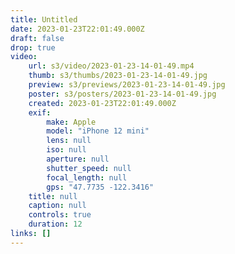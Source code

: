 ```yaml
---
title: Untitled
date: 2023-01-23T22:01:49.000Z
draft: false
drop: true
video:
    url: s3/video/2023-01-23-14-01-49.mp4
    thumb: s3/thumbs/2023-01-23-14-01-49.jpg
    preview: s3/previews/2023-01-23-14-01-49.jpg
    poster: s3/posters/2023-01-23-14-01-49.jpg
    created: 2023-01-23T22:01:49.000Z
    exif:
        make: Apple
        model: "iPhone 12 mini"
        lens: null
        iso: null
        aperture: null
        shutter_speed: null
        focal_length: null
        gps: "47.7735 -122.3416"
    title: null
    caption: null
    controls: true
    duration: 12
links: []
---
```

